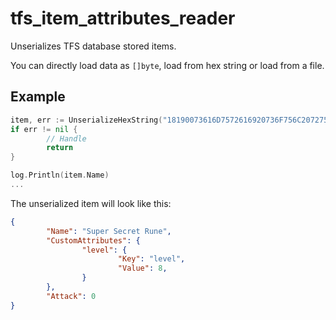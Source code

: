 # tfs_item_attributes_reader

Unserializes TFS database stored items.

You can directly load data as `[]byte`, load from hex string or load from a file.

## Example

```go
item, err := UnserializeHexString("18190073616D7572616920736F756C2072756E652028543129202B3822010000000000000005006C6576656C020800000000000000")
if err != nil {
        // Handle
        return
}

log.Println(item.Name)
...
```

The unserialized item will look like this:

```json
{
        "Name": "Super Secret Rune",
        "CustomAttributes": {
                "level": {
                        "Key": "level",
                        "Value": 8,
                }
        },
        "Attack": 0
}
```
